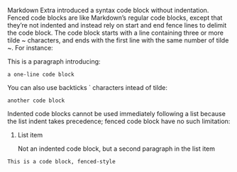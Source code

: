 Markdown Extra introduced a syntax code block without indentation. Fenced code blocks are like Markdown’s regular code blocks, except that they’re not indented and instead rely on start and end fence lines to delimit the code block. The code block starts with a line containing three or more tilde ~ characters, and ends with the first line with the same number of tilde ~. For instance:

This is a paragraph introducing:

~~~
a one-line code block
~~~

You can also use backticks ` characters intead of tilde:

```
another code block
```

Indented code blocks cannot be used immediately following a list because the list indent takes precedence; fenced code block have no such limitation:

1.  List item

    Not an indented code block, but a second paragraph
    in the list item

~~~~
This is a code block, fenced-style
~~~~
